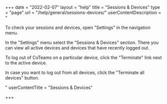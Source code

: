 +++
date = "2022-02-07"
layout = "help"
title = "Sessions & Devices"
type = "page"
url = "/help/general/sessions-devices/"
userContentDescription = "<p>To check your sessions and devices, open \"Settings\" in the navigation menu.</p><p>In the \"Settings\" menu select the \"Sessions &amp; Devices\" section. There you can view all active devices and devices that have recently logged out.</p><p>To log out of СoTeams on a particular device, click the \"Terminate\" link next to the active device.</p><p>In case you want to log out from all devices, click the \"Terminate all devices\" button.</p>"
userContentTitle = "Sessions & Devices"

+++
